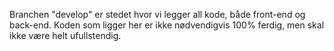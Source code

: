Branchen "develop" er stedet hvor vi legger all kode, både front-end og back-end. 
Koden som ligger her er ikke nødvendigvis 100% ferdig, men skal ikke være helt ufullstendig.
